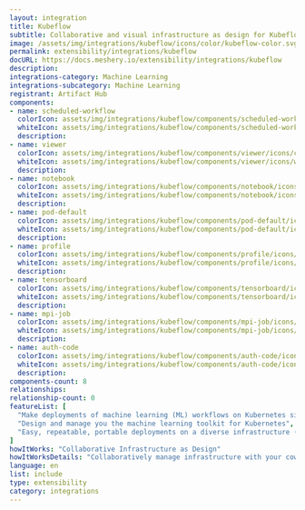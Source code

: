 ```yaml
---
layout: integration
title: Kubeflow
subtitle: Collaborative and visual infrastructure as design for Kubeflow
image: /assets/img/integrations/kubeflow/icons/color/kubeflow-color.svg
permalink: extensibility/integrations/kubeflow
docURL: https://docs.meshery.io/extensibility/integrations/kubeflow
description: 
integrations-category: Machine Learning
integrations-subcategory: Machine Learning
registrant: Artifact Hub
components: 
- name: scheduled-workflow
  colorIcon: assets/img/integrations/kubeflow/components/scheduled-workflow/icons/color/scheduled-workflow-color.svg
  whiteIcon: assets/img/integrations/kubeflow/components/scheduled-workflow/icons/white/scheduled-workflow-white.svg
  description: 
- name: viewer
  colorIcon: assets/img/integrations/kubeflow/components/viewer/icons/color/viewer-color.svg
  whiteIcon: assets/img/integrations/kubeflow/components/viewer/icons/white/viewer-white.svg
  description: 
- name: notebook
  colorIcon: assets/img/integrations/kubeflow/components/notebook/icons/color/notebook-color.svg
  whiteIcon: assets/img/integrations/kubeflow/components/notebook/icons/white/notebook-white.svg
  description: 
- name: pod-default
  colorIcon: assets/img/integrations/kubeflow/components/pod-default/icons/color/pod-default-color.svg
  whiteIcon: assets/img/integrations/kubeflow/components/pod-default/icons/white/pod-default-white.svg
  description: 
- name: profile
  colorIcon: assets/img/integrations/kubeflow/components/profile/icons/color/profile-color.svg
  whiteIcon: assets/img/integrations/kubeflow/components/profile/icons/white/profile-white.svg
  description: 
- name: tensorboard
  colorIcon: assets/img/integrations/kubeflow/components/tensorboard/icons/color/tensorboard-color.svg
  whiteIcon: assets/img/integrations/kubeflow/components/tensorboard/icons/white/tensorboard-white.svg
  description: 
- name: mpi-job
  colorIcon: assets/img/integrations/kubeflow/components/mpi-job/icons/color/mpi-job-color.svg
  whiteIcon: assets/img/integrations/kubeflow/components/mpi-job/icons/white/mpi-job-white.svg
  description: 
- name: auth-code
  colorIcon: assets/img/integrations/kubeflow/components/auth-code/icons/color/auth-code-color.svg
  whiteIcon: assets/img/integrations/kubeflow/components/auth-code/icons/white/auth-code-white.svg
  description: 
components-count: 8
relationships: 
relationship-count: 0
featureList: [
  "Make deployments of machine learning (ML) workflows on Kubernetes simple, portable and scalable. ",
  "Design and manage you the machine learning toolkit for Kubernetes",
  "Easy, repeatable, portable deployments on a diverse infrastructure (for example, experimenting on a laptop, then moving to an on-premises cluster or to the cloud)"
]
howItWorks: "Collaborative Infrastructure as Design"
howItWorksDetails: "Collaboratively manage infrastructure with your coworkers synchronously sharing the same designs."
language: en
list: include
type: extensibility
category: integrations
---
```

